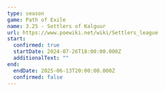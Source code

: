 ```yaml
---
type: season
game: Path of Exile
name: 3.25 - Settlers of Kalguur
url: https://www.poewiki.net/wiki/Settlers_league
start:
  confirmed: true
  startDate: 2024-07-26T18:00:00.000Z
  additionalText: ""
end:
  endDate: 2025-06-13T20:00:00.000Z
  confirmed: false
---
```

